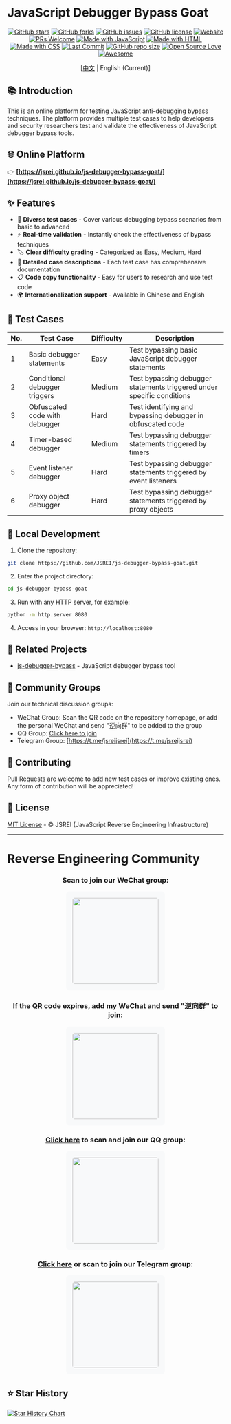 # JavaScript Debugger Bypass Goat

<div align="center">

[![GitHub stars](https://img.shields.io/github/stars/JSREI/js-debugger-bypass-goat?style=for-the-badge&logo=github&color=gold)](https://github.com/JSREI/js-debugger-bypass-goat/stargazers)
[![GitHub forks](https://img.shields.io/github/forks/JSREI/js-debugger-bypass-goat?style=for-the-badge&logo=github&color=blue)](https://github.com/JSREI/js-debugger-bypass-goat/network/members)
[![GitHub issues](https://img.shields.io/github/issues/JSREI/js-debugger-bypass-goat?style=for-the-badge&logo=github&color=orange)](https://github.com/JSREI/js-debugger-bypass-goat/issues)
[![GitHub license](https://img.shields.io/github/license/JSREI/js-debugger-bypass-goat?style=for-the-badge&logo=mit&color=green)](https://github.com/JSREI/js-debugger-bypass-goat/blob/main/LICENSE)
[![Website](https://img.shields.io/website?url=https%3A%2F%2Fjsrei.github.io%2Fjs-debugger-bypass-goat%2F&style=for-the-badge&logo=firefoxbrowser&logoColor=white)](https://jsrei.github.io/js-debugger-bypass-goat/)
[![PRs Welcome](https://img.shields.io/badge/PRs-welcome-brightgreen.svg?style=for-the-badge&logo=github)](https://github.com/JSREI/js-debugger-bypass-goat/pulls)
[![Made with JavaScript](https://img.shields.io/badge/Made%20with-JavaScript-yellow?style=for-the-badge&logo=javascript)](https://developer.mozilla.org/en-US/docs/Web/JavaScript)
[![Made with HTML](https://img.shields.io/badge/Made%20with-HTML-orange?style=for-the-badge&logo=html5)](https://developer.mozilla.org/en-US/docs/Web/HTML)
[![Made with CSS](https://img.shields.io/badge/Made%20with-CSS-blue?style=for-the-badge&logo=css3)](https://developer.mozilla.org/en-US/docs/Web/CSS)
[![Last Commit](https://img.shields.io/github/last-commit/JSREI/js-debugger-bypass-goat?style=for-the-badge&logo=github)](https://github.com/JSREI/js-debugger-bypass-goat/commits)
[![GitHub repo size](https://img.shields.io/github/repo-size/JSREI/js-debugger-bypass-goat?style=for-the-badge&logo=github)](https://github.com/JSREI/js-debugger-bypass-goat)
[![Open Source Love](https://img.shields.io/badge/Open%20Source-%E2%9D%A4-red?style=for-the-badge&logo=opensourceinitiative)](https://opensource.org/)
[![Awesome](https://img.shields.io/badge/Awesome-JS%20Reverse-blueviolet?style=for-the-badge&logo=awesomelists)](https://github.com/JSREI)

[[中文](README.md) | English (Current)]

</div>

## 📚 Introduction

This is an online platform for testing JavaScript anti-debugging bypass techniques. The platform provides multiple test cases to help developers and security researchers test and validate the effectiveness of JavaScript debugger bypass tools.

## 🌐 Online Platform

👉 **[https://jsrei.github.io/js-debugger-bypass-goat/](https://jsrei.github.io/js-debugger-bypass-goat/)**

## ✨ Features

- 🧪 **Diverse test cases** - Cover various debugging bypass scenarios from basic to advanced
- ⚡ **Real-time validation** - Instantly check the effectiveness of bypass techniques
- 🏷️ **Clear difficulty grading** - Categorized as Easy, Medium, Hard
- 📖 **Detailed case descriptions** - Each test case has comprehensive documentation
- 📋 **Code copy functionality** - Easy for users to research and use test code
- 🌍 **Internationalization support** - Available in Chinese and English

## 🧪 Test Cases

| No. | Test Case | Difficulty | Description |
|-----|-----------|------------|-------------|
| 1 | Basic debugger statements | Easy | Test bypassing basic JavaScript debugger statements |
| 2 | Conditional debugger triggers | Medium | Test bypassing debugger statements triggered under specific conditions |
| 3 | Obfuscated code with debugger | Hard | Test identifying and bypassing debugger in obfuscated code |
| 4 | Timer-based debugger | Medium | Test bypassing debugger statements triggered by timers |
| 5 | Event listener debugger | Hard | Test bypassing debugger statements triggered by event listeners |
| 6 | Proxy object debugger | Hard | Test bypassing debugger statements triggered by proxy objects |

## 🚀 Local Development

1. Clone the repository:
```bash
git clone https://github.com/JSREI/js-debugger-bypass-goat.git
```

2. Enter the project directory:
```bash
cd js-debugger-bypass-goat
```

3. Run with any HTTP server, for example:
```bash
python -m http.server 8080
```

4. Access in your browser: `http://localhost:8080`

## 🔗 Related Projects

- [js-debugger-bypass](https://github.com/JSREI/js-debugger-bypass) - JavaScript debugger bypass tool

## 👥 Community Groups

Join our technical discussion groups:

- WeChat Group: Scan the QR code on the repository homepage, or add the personal WeChat and send "逆向群" to be added to the group
- QQ Group: [Click here to join](https://qm.qq.com/q/YfdB3w3OEY)
- Telegram Group: [https://t.me/jsreijsrei](https://t.me/jsreijsrei)

## 🤝 Contributing

Pull Requests are welcome to add new test cases or improve existing ones. Any form of contribution will be appreciated!

## 📜 License

[MIT License](LICENSE) - © JSREI (JavaScript Reverse Engineering Infrastructure) 

---

# Reverse Engineering Community

<div align="center">
  <div style="margin-bottom: 20px;">
    <h3>Scan to join our WeChat group:</h3>
    <div style="background-color: #f8f9fa; padding: 15px; border-radius: 8px; display: inline-block;">
      <img src="https://cdn.jsdelivr.net/gh/JSREI/.github/profile/README.assets/image-20241016230653669.png" style="width: 200px; border-radius: 5px;">
    </div>
  </div>

  <div style="margin-bottom: 20px;">
    <h3>If the QR code expires, add my WeChat and send "逆向群" to join:</h3>
    <div style="background-color: #f8f9fa; padding: 15px; border-radius: 8px; display: inline-block;">
      <img src="https://cdn.jsdelivr.net/gh/JSREI/.github/profile/README.assets/image-20231030132026541-7614065.png" style="width: 200px; border-radius: 5px;">
    </div>
  </div>

  <div style="margin-bottom: 20px;">
    <h3><a href="https://qm.qq.com/q/YfdB3w3OEY">Click here</a> to scan and join our QQ group:</h3>
    <div style="background-color: #f8f9fa; padding: 15px; border-radius: 8px; display: inline-block;">
      <img src="https://cdn.jsdelivr.net/gh/JSREI/.github/profile/README.assets/jsrei-qq-group.jpg" style="width: 200px; border-radius: 5px;">
    </div>
  </div>

  <div style="margin-bottom: 20px;">
    <h3><a href="https://t.me/jsreijsrei">Click here</a> or scan to join our Telegram group:</h3>
    <div style="background-color: #f8f9fa; padding: 15px; border-radius: 8px; display: inline-block;">
      <img src="https://cdn.jsdelivr.net/gh/JSREI/.github/profile/README.assets/image-20241016231143315.png" style="width: 200px; border-radius: 5px;">
    </div>
  </div>
</div> 

## ⭐ Star History

[![Star History Chart](https://api.star-history.com/svg?repos=JSREI/js-debugger-bypass-goat&type=Date)](https://star-history.com/#JSREI/js-debugger-bypass-goat&Date) 